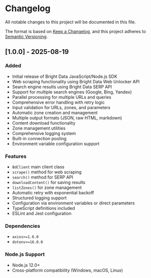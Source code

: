 # Changelog

All notable changes to this project will be documented in this file.

The format is based on [Keep a Changelog](https://keepachangelog.com/en/1.0.0/),
and this project adheres to [Semantic Versioning](https://semver.org/spec/v2.0.0.html).

## [1.0.0] - 2025-08-19

### Added
- Initial release of Bright Data JavaScript/Node.js SDK
- Web scraping functionality using Bright Data Web Unlocker API
- Search engine results using Bright Data SERP API
- Support for multiple search engines (Google, Bing, Yandex)
- Parallel processing for multiple URLs and queries
- Comprehensive error handling with retry logic
- Input validation for URLs, zones, and parameters
- Automatic zone creation and management
- Multiple output formats (JSON, raw HTML, markdown)
- Content download functionality
- Zone management utilities
- Comprehensive logging system
- Built-in connection pooling
- Environment variable configuration support

### Features
- `BdClient` main client class
- `scrape()` method for web scraping
- `search()` method for SERP API
- `downloadContent()` for saving results
- `listZones()` for zone management
- Automatic retry with exponential backoff
- Structured logging support
- Configuration via environment variables or direct parameters
- TypeScript definitions included
- ESLint and Jest configuration

### Dependencies
- `axios>=1.6.0`
- `dotenv>=16.0.0`

### Node.js Support
- Node.js 12.0+
- Cross-platform compatibility (Windows, macOS, Linux)